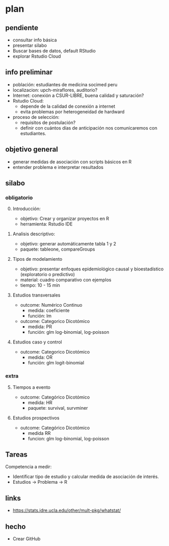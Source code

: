 # plan

## pendiente
- consultar info básica
- presentar silabo
- Buscar bases de datos, default RStudio
- explorar Rstudio Cloud

## info preliminar

- población: estudiantes de medicina socimed peru
- localizacion: upch-miraflores, auditorio?
- Internet: conexión a CSUR-LIBRE, buena calidad y saturación?
- Rstudio Cloud: 
  - depende de la calidad de conexión a internet
  - evita problemas por heterogeneidad de hardward
- proceso de selección:
  - requisitos de postulación?
  - definir con cuántos días de anticipación nos comunicaremos con estudiantes.

## objetivo general

- generar medidas de asociación con scripts básicos en R
- entender problema e interpretar resultados

## silabo

### obligatorio

0. Introducción: 
	- objetivo: Crear y organizar proyectos en R
  	- herramienta: Rstudio IDE

1. Analisis descriptivo:
  	- objetivo: generar automáticamente tabla 1 y 2
  	- paquete: tableone, compareGroups

2. Tipos de modelamiento
  	- objetivo: presentar enfoques epidemiológico causal y bioestadístico (exploratorio o predictivo)
  	- material: cuadro comparativo con ejemplos
	- tiempo: 10 - 15 min

3. Estudios transversales
	- outcome: Numérico Continuo
		- medida: coeficiente
		- función: lm
	- outcome: Categorico Dicotómico
		- medida: PR
		- función: glm log-binomial, log-poisson

4. Estudios caso y control
	- outcome: Categorico Dicotómico
		- medida: OR
		- función: glm logit-binomial

### extra

5. Tiempos a evento
	- outcome: Categórico Dicotómico
		- medida: HR
		- paquete: survival, survminer

6. Estudios prospectivos
	- outcome: Categórico Dicotómico
		- medida RR
		- funcion: glm log-binomial, log-poisson

## Tareas

Competencia a medir: 

- Identificar tipo de estudio y calcular medida de asociación de interés.
- Estudios -> Problema -> R

## links

- https://stats.idre.ucla.edu/other/mult-pkg/whatstat/

## hecho

- Crear GitHub

